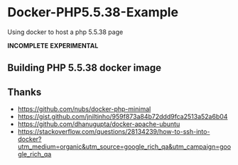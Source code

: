 # Docker-PHP5.5.38-Example
Using docker to host a php 5.5.38 page

**INCOMPLETE** **EXPERIMENTAL**


## Building PHP 5.5.38 docker image


## Thanks

   - https://github.com/nubs/docker-php-minimal
   - https://gist.github.com/jniltinho/959f873a84b72ddd9fca2513a52a6b04
   - https://github.com/dhanugupta/docker-apache-ubuntu
   - https://stackoverflow.com/questions/28134239/how-to-ssh-into-docker?utm_medium=organic&utm_source=google_rich_qa&utm_campaign=google_rich_qa
